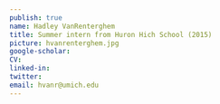 ```yaml
---
publish: true
name: Hadley VanRenterghem
title: Summer intern from Huron Hich School (2015)
picture: hvanrenterghem.jpg
google-scholar: 
CV:
linked-in: 
twitter:
email: hvanr@umich.edu
---
```

